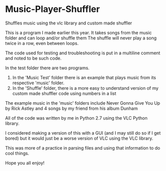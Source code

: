# Music-Player-Shuffler
Shuffles music using the vlc library and custom made shuffler

This is a program I made earlier this year. It takes songs from the music folder and can loop and/or shuffle them
The shuffle will never play a song twice in a row, even between loops.

The code used for testing and troubleshooting is put in a multiline comment and noted to be such code.

In the test folder there are two programs. 
1) In the 'Music Test' folder there is an example that plays music from its respective 'music' folder.
2) In the 'Shuffle' folder, there is a more easy to understand version of my custom made shuffler code using numbers in a list

The example music in the 'music' folders include Never Gonna Give You Up by Rick Astley and 4 songs by my friend from his album Dunham

All of the code was written by me in Python 2.7 using the VLC Python library.

I considered making a version of this with a GUI (and I may still do so if I get bored) but it would just be a worse version of VLC using the VLC library.

This was more of a practice in parsing files and using that information to do cool things.

Hope you all enjoy!
